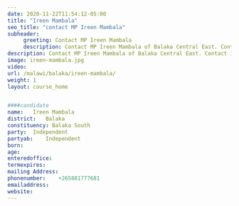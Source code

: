 ```yaml
---
date: 2020-11-22T11:54:12-05:00
title: "Ireen Mambala"
seo_title: "contact MP Ireen Mambala"
subheader:
     greeting: Contact MP Ireen Mambala
     description: Contact MP Ireen Mambala of Balaka Central East. Contact information for Ireen Mambala includes her email address, phone number, and mailing address.
description: Contact MP Ireen Mambala of Balaka Central East. Contact information for Ireen Mambala includes her email address, phone number, and mailing address.
image: ireen-mambala.jpg
video: 
url: /malawi/balaka/ireen-mambala/
weight: 1
layout: course_home


####candidate
name:	Ireen Mambala
district:	Balaka
constituency: Balaka South
party:	Independent
partyab:	Independent
born:
age: 
enteredoffice:	
termexpires:	
mailing Address:
phonenumber:	+265881777681
emailaddress:	
website:	
---
```


